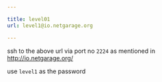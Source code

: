 ```yaml
---

title: level01
url: level1@io.netgarage.org

---
```


ssh to the above url via port no `2224` as mentioned in http://io.netgarage.org/ 

use `level1` as the password 
